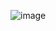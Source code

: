 ![image](https://github.com/yangshiteng/StatQuest-Study-Notes/assets/60442877/7d87b873-00b7-4222-9585-2dc9cc4f4e22)
